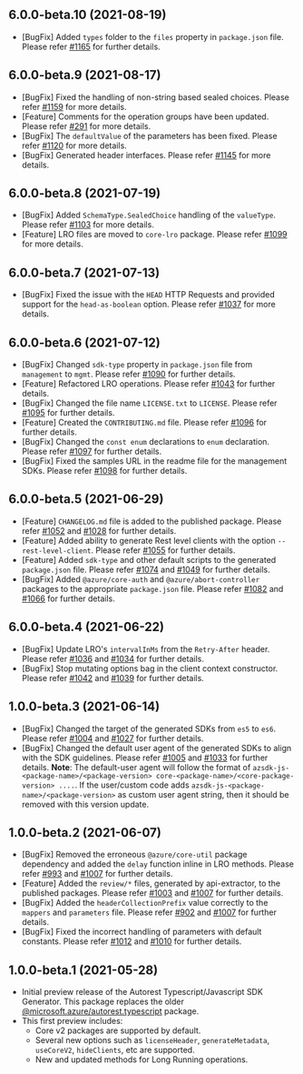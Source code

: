 ## 6.0.0-beta.10 (2021-08-19)

- [BugFix] Added `types` folder to the `files` property in `package.json` file. Please refer [#1165](https://github.com/Azure/autorest.typescript/pull/1165) for further details.

## 6.0.0-beta.9 (2021-08-17)

- [BugFix] Fixed the handling of non-string based sealed choices. Please refer [#1159](https://github.com/Azure/autorest.typescript/issues/1159) for more details.
- [Feature] Comments for the operation groups have been updated. Please refer [#291](https://github.com/Azure/autorest.typescript/issues/291) for more details.
- [BugFix] The `defaultValue` of the parameters has been fixed. Please refer [#1120](https://github.com/Azure/autorest.typescript/issues/1120) for more details.
- [BugFix] Generated header interfaces. Please refer [#1145](https://github.com/Azure/autorest.typescript/pull/1145) for more details.

## 6.0.0-beta.8 (2021-07-19)

- [BugFix] Added `SchemaType.SealedChoice` handling of the `valueType`. Please refer [#1103](https://github.com/Azure/autorest.typescript/pull/1103) for more details.
- [Feature] LRO files are moved to `core-lro` package. Please refer [#1099](https://github.com/Azure/autorest.typescript/pull/1099) for more details.

## 6.0.0-beta.7 (2021-07-13)

- [BugFix] Fixed the issue with the `HEAD` HTTP Requests and provided support for the `head-as-boolean` option. Please refer [#1037](https://github.com/Azure/autorest.typescript/issues/1037) for more details.

## 6.0.0-beta.6 (2021-07-12)

- [BugFix] Changed `sdk-type` property in `package.json` file from `management` to `mgmt`. Please refer [#1090](https://github.com/Azure/autorest.typescript/pull/1090) for further details.
- [Feature] Refactored LRO operations. Please refer [#1043](https://github.com/Azure/autorest.typescript/pull/1043) for further details.
- [BugFix] Changed the file name `LICENSE.txt` to `LICENSE`. Please refer [#1095](https://github.com/Azure/autorest.typescript/pull/1095) for further details.
- [Feature] Created the `CONTRIBUTING.md` file. Please refer [#1096](https://github.com/Azure/autorest.typescript/pull/1096) for further details.
- [BugFix] Changed the `const enum` declarations to `enum` declaration. Please refer [#1097](https://github.com/Azure/autorest.typescript/pull/1097) for further details.
- [BugFix] Fixed the samples URL in the readme file for the management SDKs. Please refer [#1098](https://github.com/Azure/autorest.typescript/pull/1098) for further details.

## 6.0.0-beta.5 (2021-06-29)

- [Feature] `CHANGELOG.md` file is added to the published package. Please refer [#1052](https://github.com/Azure/autorest.typescript/pull/1052) and [#1028](https://github.com/Azure/autorest.typescript/issues/1028) for further details.
- [Feature] Added ability to generate Rest level clients with the option `--rest-level-client`. Please refer [#1055](https://github.com/Azure/autorest.typescript/pull/1055) for further details.
- [Feature] Added `sdk-type` and other default scripts to the generated `package.json` file. Please refer [#1074](https://github.com/Azure/autorest.typescript/pull/1074) and [#1049](https://github.com/Azure/autorest.typescript/issues/1049) for further details.
- [BugFix] Added `@azure/core-auth` and `@azure/abort-controller` packages to the appropriate `package.json` file. Please refer [#1082](https://github.com/Azure/autorest.typescript/pull/1082) and [#1066](https://github.com/Azure/autorest.typescript/issues/1066) for further details.

## 6.0.0-beta.4 (2021-06-22)

- [BugFix] Update LRO's `intervalInMs` from the `Retry-After` header. Please refer [#1036](https://github.com/Azure/autorest.typescript/pull/1036) and [#1034](https://github.com/Azure/autorest.typescript/issues/1034) for further details.
- [BugFix] Stop mutating options bag in the client context constructor. Please refer [#1042](https://github.com/Azure/autorest.typescript/pull/1042) and [#1039](https://github.com/Azure/autorest.typescript/issues/1039) for further details.

## 1.0.0-beta.3 (2021-06-14)

- [BugFix] Changed the target of the generated SDKs from `es5` to `es6`. Please refer [#1004](https://github.com/Azure/autorest.typescript/issues/1004) and [#1027](https://github.com/Azure/autorest.typescript/pull/1027) for further details.
- [BugFix] Changed the default user agent of the generated SDKs to align with the SDK guidelines. Please refer [#1005](https://github.com/Azure/autorest.typescript/issues/1005) and [#1033](https://github.com/Azure/autorest.typescript/pull/1033) for further details. **Note**: The default-user agent will follow the format of `azsdk-js-<package-name>/<package-version> core-<package-name>/<core-package-version> ....`. If the user/custom code adds `azsdk-js-<package-name>/<package-version>` as custom user agent string, then it should be removed with this version update.

## 1.0.0-beta.2 (2021-06-07)

- [BugFix] Removed the erroneous `@azure/core-util` package dependency and added the `delay` function inline in LRO methods. Please refer [#993](https://github.com/Azure/autorest.typescript/issues/993) and [#1007](https://github.com/Azure/autorest.typescript/pull/1007) for further details.
- [Feature] Added the `review/*` files, generated by api-extractor, to the published packages. Please refer [#1003](https://github.com/Azure/autorest.typescript/issues/1003) and [#1007](https://github.com/Azure/autorest.typescript/pull/1007) for further details.
- [BugFix] Added the `headerCollectionPrefix` value correctly to the `mappers` and `parameters` file. Please refer [#902](https://github.com/Azure/autorest.typescript/issues/902) and [#1007](https://github.com/Azure/autorest.typescript/pull/1007) for further details.
- [BugFix] Fixed the incorrect handling of parameters with default constants. Please refer [#1012](https://github.com/Azure/autorest.typescript/issues/1012) and [#1010](https://github.com/Azure/autorest.typescript/pull/1010) for further details.

## 1.0.0-beta.1 (2021-05-28)

- Initial preview release of the Autorest Typescript/Javascript SDK Generator. This package replaces the older [@microsoft.azure/autorest.typescript](https://www.npmjs.com/package/@microsoft.azure/autorest.typescript) package.
- This first preview includes:
  - Core v2 packages are supported by default.
  - Several new options such as `licenseHeader`, `generateMetadata`, `useCoreV2`, `hideClients`, etc are supported.
  - New and updated methods for Long Running operations.
